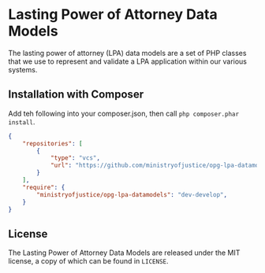 Lasting Power of Attorney Data Models
==============
The lasting power of attorney (LPA) data models are a set of PHP classes that we use to represent and validate a LPA application within our various systems.


Installation with Composer
--------------------

Add teh following into your composer.json, then call `php composer.phar install`. 

```json
{
    "repositories": [
        {
            "type": "vcs",
            "url": "https://github.com/ministryofjustice/opg-lpa-datamodels"
        }
    ],
    "require": {
        "ministryofjustice/opg-lpa-datamodels": "dev-develop",
    }
}
```
 

License
-------

The Lasting Power of Attorney Data Models are released under the MIT license, a copy of which can be found in ``LICENSE``.
